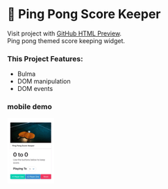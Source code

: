 # 🏓 Ping Pong Score Keeper

Visit project with [GitHub HTML Preview](https://htmlpreview.github.io/?https://github.com/miamija7/score-keeper-widget/blob/main/index.html). 
<br>Ping pong themed score keeping widget.

### This Project Features:
- Bulma
- DOM manipulation
- DOM events

### mobile demo
  <img src="https://github.com/miamija7/score-keeper-widget/blob/main/demo.gif" height="150"/>

